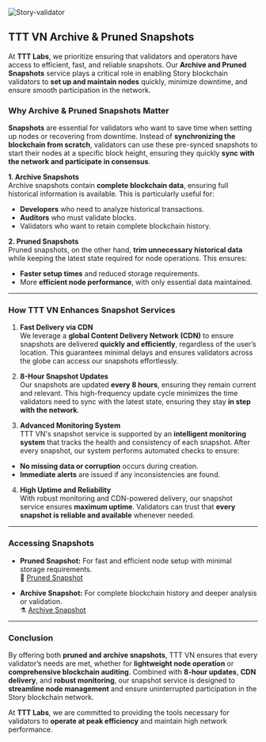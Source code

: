 ![Story-validator](https://github.com/user-attachments/assets/deaacab6-a4e1-43d3-9ebd-2be8034f3835)
## **TTT VN Archive & Pruned Snapshots**

At **TTT Labs**, we prioritize ensuring that validators and operators have access to efficient, fast, and reliable snapshots. Our **Archive and Pruned Snapshots** service plays a critical role in enabling Story blockchain validators to **set up and maintain nodes** quickly, minimize downtime, and ensure smooth participation in the network.

### **Why Archive & Pruned Snapshots Matter**
**Snapshots** are essential for validators who want to save time when setting up nodes or recovering from downtime. Instead of **synchronizing the blockchain from scratch**, validators can use these pre-synced snapshots to start their nodes at a specific block height, ensuring they quickly **sync with the network and participate in consensus**.

**1. Archive Snapshots**  
Archive snapshots contain **complete blockchain data**, ensuring full historical information is available. This is particularly useful for:

-   **Developers** who need to analyze historical transactions.
-   **Auditors** who must validate blocks.
-   Validators who want to retain complete blockchain history.

**2. Pruned Snapshots**  
Pruned snapshots, on the other hand, **trim unnecessary historical data** while keeping the latest state required for node operations. This ensures:

-   **Faster setup times** and reduced storage requirements.
-   More **efficient node performance**, with only essential data maintained.

----------

### **How TTT VN Enhances Snapshot Services**

1.  **Fast Delivery via CDN**  
    We leverage a **global Content Delivery Network (CDN)** to ensure snapshots are delivered **quickly and efficiently**, regardless of the user’s location. This guarantees minimal delays and ensures validators across the globe can access our snapshots effortlessly.
    
2.  **8-Hour Snapshot Updates**  
    Our snapshots are updated **every 8 hours**, ensuring they remain current and relevant. This high-frequency update cycle minimizes the time validators need to sync with the latest state, ensuring they stay **in step with the network**.
    
3.  **Advanced Monitoring System**  
    TTT VN's snapshot service is supported by an **intelligent monitoring system** that tracks the health and consistency of each snapshot. After every snapshot, our system performs automated checks to ensure:
    

-   **No missing data or corruption** occurs during creation.
-   **Immediate alerts** are issued if any inconsistencies are found.

4.  **High Uptime and Reliability**  
    With robust monitoring and CDN-powered delivery, our snapshot service ensures **maximum uptime**. Validators can trust that **every snapshot is reliable and available** whenever needed.

----------

### **Accessing Snapshots**

-   **Pruned Snapshot:** For fast and efficient node setup with minimal storage requirements.  
    📸 [Pruned Snapshot](https://services.tienthuattoan.com/testnet/story/snapshot)
    
-   **Archive Snapshot:** For complete blockchain history and deeper analysis or validation.  
    ⚗️ [Archive Snapshot](https://services.tienthuattoan.com/testnet/story/snapshot-archive)
    

----------

### **Conclusion**

By offering both **pruned and archive snapshots**, TTT VN ensures that every validator’s needs are met, whether for **lightweight node operation** or **comprehensive blockchain auditing**. Combined with **8-hour updates**, **CDN delivery**, and **robust monitoring**, our snapshot service is designed to **streamline node management** and ensure uninterrupted participation in the Story blockchain network.

At **TTT Labs**, we are committed to providing the tools necessary for validators to **operate at peak efficiency** and maintain high network performance.
